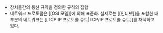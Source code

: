 - 장치들간의 통신 규약을 정의한 규칙의 집합
- 네트워크 프로토콜은 [[OSI 모델]]에 의해 표준화. 실제로는 [[인터넷]]을 포함한 대부분의 네트워크는 [[TCP IP 프로토콜 슈트|TCP/IP 프로토콜 슈트]]를 채택하고 있다.